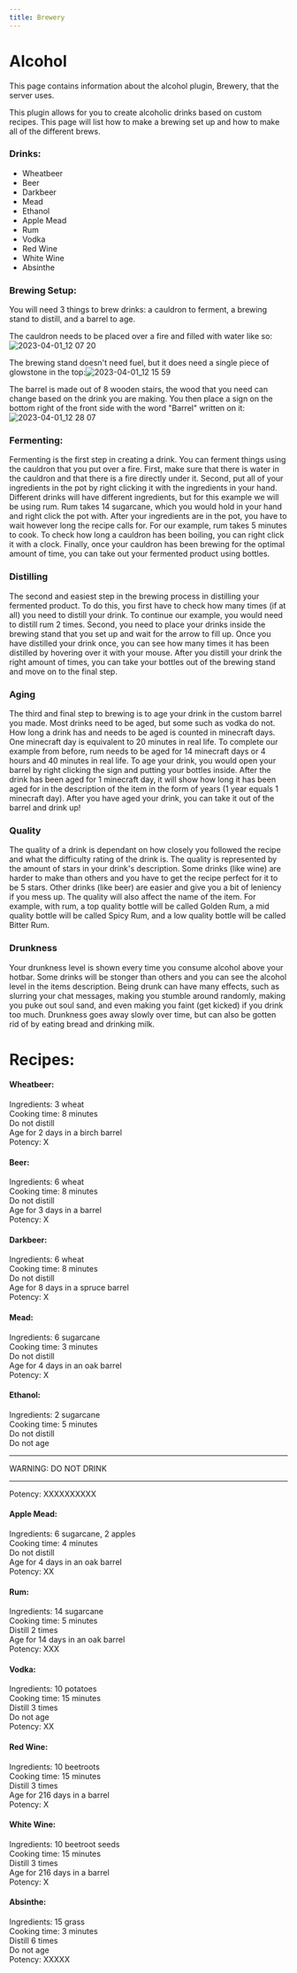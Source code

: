 ```yaml
---
title: Brewery
---
```


# Alcohol

This page contains information about the alcohol plugin, Brewery, that the server uses.

This plugin allows for you to create alcoholic drinks based on custom recipes. This page will list how to make a brewing set up and how to make all of the different brews.

### Drinks:

- Wheatbeer
- Beer
- Darkbeer
- Mead
- Ethanol
- Apple Mead
- Rum
- Vodka
- Red Wine
- White Wine
- Absinthe

### Brewing Setup:

You will need 3 things to brew drinks: a cauldron to ferment, a brewing stand to distill, and a barrel to age.

The cauldron needs to be placed over a fire and filled with water like so:<br/>![2023-04-01_12 07 20](https://user-images.githubusercontent.com/105452264/229305066-85fa29d4-e3e5-4dba-a878-1050922de5ec.png)

The brewing stand doesn't need fuel, but it does need a single piece of glowstone in the top:![2023-04-01_12 15 59](https://user-images.githubusercontent.com/105452264/229305258-19f261a0-8208-40ba-889c-380423a78ebf.png)

The barrel is made out of 8 wooden stairs, the wood that you need can change based on the drink you are making. You then place a sign on the bottom right of the front side with the word "Barrel" written on it:![2023-04-01_12 28 07](https://user-images.githubusercontent.com/105452264/229305806-58b94653-14be-497b-88db-e98a7bfd18a2.png)

### Fermenting:

Fermenting is the first step in creating a drink. You can ferment things using the cauldron that you put over a fire. First, make sure that there is water in the cauldron and that there is a fire directly under it. Second, put all of your ingredients in the pot by right clicking it with the ingredients in your hand. Different drinks will have different ingredients, but for this example we will be using rum. Rum takes 14 sugarcane, which you would hold in your hand and right click the pot with. After your ingredients are in the pot, you have to wait however long the recipe calls for. For our example, rum takes 5 minutes to cook. To check how long a cauldron has been boiling, you can right click it with a clock. Finally, once your cauldron has been brewing for the optimal amount of time, you can take out your fermented product using bottles.

### Distilling

The second and easiest step in the brewing process in distilling your fermented product. To do this, you first have to check how many times (if at all) you need to distill your drink. To continue our example, you would need to distill rum 2 times. Second, you need to place your drinks inside the brewing stand that you set up and wait for the arrow to fill up. Once you have distilled your drink once, you can see how many times it has been distilled by hovering over it with your mouse. After you distill your drink the right amount of times, you can take your bottles out of the brewing stand and move on to the final step.

### Aging

The third and final step to brewing is to age your drink in the custom barrel you made. Most drinks need to be aged, but some such as vodka do not. How long a drink has and needs to be aged is counted in minecraft days. One minecraft day is equivalent to 20 minutes in real life. To complete our example from before, rum needs to be aged for 14 minecraft days or 4 hours and 40 minutes in real life. To age your drink, you would open your barrel by right clicking the sign and putting your bottles inside. After the drink has been aged for 1 minecraft day, it will show how long it has been aged for in the description of the item in the form of years (1 year equals 1 minecraft day). After you have aged your drink, you can take it out of the barrel and drink up!

### Quality

The quality of a drink is dependant on how closely you followed the recipe and what the difficulty rating of the drink is. The quality is represented by the amount of stars in your drink's description. Some drinks (like wine) are harder to make than others and you have to get the recipe perfect for it to be 5 stars. Other drinks (like beer) are easier and give you a bit of leniency if you mess up. The quality will also affect the name of the item. For example, with rum, a top quality bottle will be called Golden Rum, a mid quality bottle will be called Spicy Rum, and a low quality bottle will be called Bitter Rum.

### Drunkness

Your drunkness level is shown every time you consume alcohol above your hotbar. Some drinks will be stonger than others and you can see the alcohol level in the items description. Being drunk can have many effects, such as slurring your chat messages, making you stumble around randomly, making you puke out soul sand, and even making you faint (get kicked) if you drink too much. Drunkness goes away slowly over time, but can also be gotten rid of by eating bread and drinking milk.

# Recipes:

#### Wheatbeer:
Ingredients: 3 wheat <br/>
Cooking time: 8 minutes<br/>
Do not distill<br/>
Age for 2 days in a birch barrel<br/>
Potency: X<br/>

#### Beer:
Ingredients: 6 wheat <br/>
Cooking time: 8 minutes <br/>
Do not distill <br/>
Age for 3 days in a barrel <br/>
Potency: X <br/>

#### Darkbeer:
Ingredients: 6 wheat <br/>
Cooking time: 8 minutes <br/>
Do not distill <br/>
Age for 8 days in a spruce barrel <br/>
Potency: X <br/>

#### Mead:
Ingredients: 6 sugarcane<br/>
Cooking time: 3 minutes<br/>
Do not distill<br/>
Age for 4 days in an oak barrel<br/>
Potency: X<br/>

#### Ethanol:
Ingredients: 2 sugarcane<br/>
Cooking time: 5 minutes<br/>
Do not distill<br/>
Do not age<br/>
_____________________
WARNING: DO NOT DRINK<br/>
_____________________
Potency: XXXXXXXXXX<br/>

#### Apple Mead:
Ingredients: 6 sugarcane, 2 apples<br/>
Cooking time: 4 minutes<br/>
Do not distill<br/>
Age for 4 days in an oak barrel<br/>
Potency: XX<br/>

#### Rum:
Ingredients: 14 sugarcane<br/>
Cooking time: 5 minutes<br/>
Distill 2 times<br/>
Age for 14 days in an oak barrel<br/>
Potency: XXX<br/>

#### Vodka:
Ingredients: 10 potatoes<br/>
Cooking time: 15 minutes<br/>
Distill 3 times<br/>
Do not age<br/>
Potency: XX<br/>

#### Red Wine:
Ingredients: 10 beetroots<br/>
Cooking time: 15 minutes<br/>
Distill 3 times<br/>
Age for 216 days in a barrel<br/>
Potency: X<br/>

#### White Wine:
Ingredients: 10 beetroot seeds<br/>
Cooking time: 15 minutes<br/>
Distill 3 times<br/>
Age for 216 days in a barrel<br/>
Potency: X<br/>

#### Absinthe:
Ingredients: 15 grass<br/>
Cooking time: 3 minutes<br/>
Distill 6 times<br/>
Do not age<br/>
Potency: XXXXX<br/>
